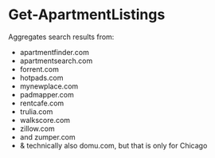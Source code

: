 # Get-ApartmentListings  
Aggregates search results from:
  - apartmentfinder.com
  - apartmentsearch.com
  - forrent.com
  - hotpads.com
  - mynewplace.com
  - padmapper.com
  - rentcafe.com
  - trulia.com
  - walkscore.com
  - zillow.com
  - and zumper.com
  - &amp; technically also domu.com, but that is only for Chicago
